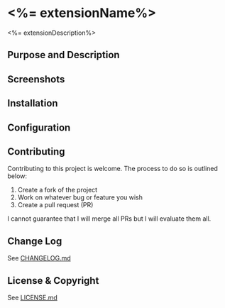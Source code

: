 # <%= extensionName%>
<%= extensionDescription%>

## Purpose and Description

## Screenshots

## Installation

## Configuration

## Contributing
Contributing to this project is welcome. The process to do so is outlined below:

1. Create a fork of the project
2. Work on whatever bug or feature you wish
3. Create a pull request (PR)

I cannot guarantee that I will merge all PRs but I will evaluate them all.

## Change Log

See [CHANGELOG.md](ChangeLog.md)

## License & Copyright

See [LICENSE.md](License.md)
